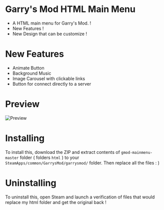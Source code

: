 Garry's Mod HTML Main Menu
=============

* A HTML main menu for Garry's Mod. !
* New Features !
* New Design that can be customize !

New Features
=============

* Animate Button
* Background Music
* Image Carousel with clickable links 
* Button for connect directly to a server

Preview
=============
![Preview](https://user-images.githubusercontent.com/78873878/222491573-6ae39222-cb5c-4fd1-9381-ef1dc2c989d9.jpg)


Installing
=============

To install this, download the ZIP and extract contents of ```gmod-mainmenu-master``` folder ( folders ```html``` ) to your ```SteamApps/common/GarrysMod/garrysmod/``` folder. 
Then replace all the files : ) 

Uninstalling
=============

To uninstall this, open Steam and launch a verification of files that would replace my html folder and get the original back !
